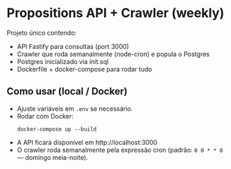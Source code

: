 # Propositions API + Crawler (weekly)

Projeto único contendo:
- API Fastify para consultas (port 3000)
- Crawler que roda semanalmente (node-cron) e popula o Postgres
- Postgres inicializado via init.sql
- Dockerfile + docker-compose para rodar tudo

## Como usar (local / Docker)
- Ajuste variáveis em `.env` se necessário.
- Rodar com Docker:
  ```
  docker-compose up --build
  ```
- A API ficará disponível em http://localhost:3000
- O crawler roda semanalmente pela expressão cron (padrão: `0 0 * * 0` — domingo meia-noite).
